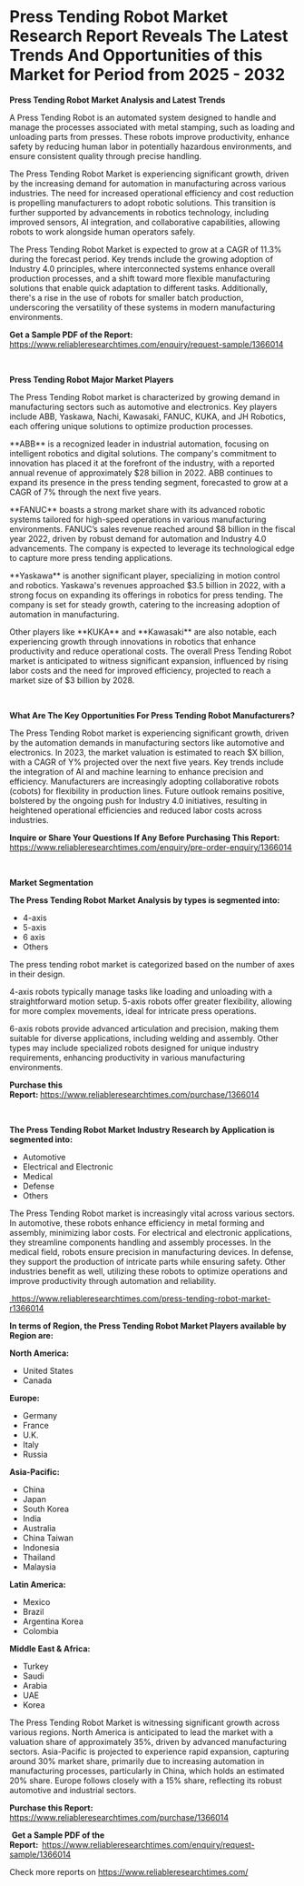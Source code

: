 <p><h1>Press Tending Robot Market Research Report Reveals The Latest Trends And Opportunities of this Market for Period from 2025 - 2032</h1></p><p><strong>Press Tending Robot Market Analysis and Latest Trends</strong></p>
<p><p>A Press Tending Robot is an automated system designed to handle and manage the processes associated with metal stamping, such as loading and unloading parts from presses. These robots improve productivity, enhance safety by reducing human labor in potentially hazardous environments, and ensure consistent quality through precise handling.</p><p>The Press Tending Robot Market is experiencing significant growth, driven by the increasing demand for automation in manufacturing across various industries. The need for increased operational efficiency and cost reduction is propelling manufacturers to adopt robotic solutions. This transition is further supported by advancements in robotics technology, including improved sensors, AI integration, and collaborative capabilities, allowing robots to work alongside human operators safely.</p><p>The Press Tending Robot Market is expected to grow at a CAGR of 11.3% during the forecast period. Key trends include the growing adoption of Industry 4.0 principles, where interconnected systems enhance overall production processes, and a shift toward more flexible manufacturing solutions that enable quick adaptation to different tasks. Additionally, there's a rise in the use of robots for smaller batch production, underscoring the versatility of these systems in modern manufacturing environments.</p></p>
<p><strong>Get a Sample PDF of the Report:&nbsp;</strong> <a href="https://www.reliableresearchtimes.com/enquiry/request-sample/1366014?utm_campaign=2981&utm_medium=2&utm_source=Github&utm_content=ia&utm_term=22032025&utm_id=press-tending-robot">https://www.reliableresearchtimes.com/enquiry/request-sample/1366014</a></p>
<p>&nbsp;</p>
<p><strong>Press Tending Robot Major Market Players</strong></p>
<p><p>The Press Tending Robot market is characterized by growing demand in manufacturing sectors such as automotive and electronics. Key players include ABB, Yaskawa, Nachi, Kawasaki, FANUC, KUKA, and JH Robotics, each offering unique solutions to optimize production processes.</p><p>**ABB** is a recognized leader in industrial automation, focusing on intelligent robotics and digital solutions. The company's commitment to innovation has placed it at the forefront of the industry, with a reported annual revenue of approximately $28 billion in 2022. ABB continues to expand its presence in the press tending segment, forecasted to grow at a CAGR of 7% through the next five years.</p><p>**FANUC** boasts a strong market share with its advanced robotic systems tailored for high-speed operations in various manufacturing environments. FANUC’s sales revenue reached around $8 billion in the fiscal year 2022, driven by robust demand for automation and Industry 4.0 advancements. The company is expected to leverage its technological edge to capture more press tending applications.</p><p>**Yaskawa** is another significant player, specializing in motion control and robotics. Yaskawa's revenues approached $3.5 billion in 2022, with a strong focus on expanding its offerings in robotics for press tending. The company is set for steady growth, catering to the increasing adoption of automation in manufacturing.</p><p>Other players like **KUKA** and **Kawasaki** are also notable, each experiencing growth through innovations in robotics that enhance productivity and reduce operational costs. The overall Press Tending Robot market is anticipated to witness significant expansion, influenced by rising labor costs and the need for improved efficiency, projected to reach a market size of $3 billion by 2028.</p></p>
<p>&nbsp;</p>
<p><strong>What Are The Key Opportunities For Press Tending Robot Manufacturers?</strong></p>
<p><p>The Press Tending Robot market is experiencing significant growth, driven by the automation demands in manufacturing sectors like automotive and electronics. In 2023, the market valuation is estimated to reach $X billion, with a CAGR of Y% projected over the next five years. Key trends include the integration of AI and machine learning to enhance precision and efficiency. Manufacturers are increasingly adopting collaborative robots (cobots) for flexibility in production lines. Future outlook remains positive, bolstered by the ongoing push for Industry 4.0 initiatives, resulting in heightened operational efficiencies and reduced labor costs across industries.</p></p>
<p><strong>Inquire or Share Your Questions If Any Before Purchasing This Report:</strong> <a href="https://www.reliableresearchtimes.com/enquiry/pre-order-enquiry/1366014?utm_campaign=2981&utm_medium=2&utm_source=Github&utm_content=ia&utm_term=22032025&utm_id=press-tending-robot">https://www.reliableresearchtimes.com/enquiry/pre-order-enquiry/1366014</a></p>
<p>&nbsp;</p>
<p><strong>Market Segmentation</strong></p>
<p><strong>The Press Tending Robot Market Analysis by types is segmented into:</strong></p>
<p><ul><li>4-axis</li><li>5-axis</li><li>6 axis</li><li>Others</li></ul></p>
<p><p>The press tending robot market is categorized based on the number of axes in their design. </p><p>4-axis robots typically manage tasks like loading and unloading with a straightforward motion setup. 5-axis robots offer greater flexibility, allowing for more complex movements, ideal for intricate press operations. </p><p>6-axis robots provide advanced articulation and precision, making them suitable for diverse applications, including welding and assembly. Other types may include specialized robots designed for unique industry requirements, enhancing productivity in various manufacturing environments.</p></p>
<p><strong>Purchase this Report:&nbsp;</strong><a href="https://www.reliableresearchtimes.com/purchase/1366014?utm_campaign=2981&utm_medium=2&utm_source=Github&utm_content=ia&utm_term=22032025&utm_id=press-tending-robot">https://www.reliableresearchtimes.com/purchase/1366014</a></p>
<p>&nbsp;</p>
<p><strong>The Press Tending Robot Market Industry Research by Application is segmented into:</strong></p>
<p><ul><li>Automotive</li><li>Electrical and Electronic</li><li>Medical</li><li>Defense</li><li>Others</li></ul></p>
<p><p>The Press Tending Robot market is increasingly vital across various sectors. In automotive, these robots enhance efficiency in metal forming and assembly, minimizing labor costs. For electrical and electronic applications, they streamline components handling and assembly processes. In the medical field, robots ensure precision in manufacturing devices. In defense, they support the production of intricate parts while ensuring safety. Other industries benefit as well, utilizing these robots to optimize operations and improve productivity through automation and reliability.</p></p>
<p><a href="https://www.reliableresearchtimes.com/press-tending-robot-market-r1366014?utm_campaign=2981&utm_medium=2&utm_source=Github&utm_content=ia&utm_term=22032025&utm_id=press-tending-robot">&nbsp;https://www.reliableresearchtimes.com/press-tending-robot-market-r1366014</a></p>
<p><strong>In terms of Region, the Press Tending Robot Market Players available by Region are:</strong></p>
<p>
    <p> <strong> North America: </strong>
        <ul>
            <li>United States</li>
            <li>Canada</li>
        </ul>
        </p> 
    <p> <strong> Europe: </strong>
        <ul>
            <li>Germany</li>
            <li>France</li>
            <li>U.K.</li>
            <li>Italy</li>
            <li>Russia</li>
        </ul>
        </p> 
    <p> <strong> Asia-Pacific: </strong>
        <ul>
            <li>China</li>
            <li>Japan</li>
            <li>South Korea</li>
            <li>India</li>
            <li>Australia</li>
            <li>China Taiwan</li>
            <li>Indonesia</li>
            <li>Thailand</li>
            <li>Malaysia</li>
        </ul>
        </p> 
    <p> <strong> Latin America: </strong>
        <ul>
            <li>Mexico</li>
            <li>Brazil</li>
            <li>Argentina Korea</li>
            <li>Colombia</li>
        </ul>
        </p> 
    <p> <strong> Middle East & Africa: </strong>
        <ul>
            <li>Turkey</li>
            <li>Saudi</li>
            <li>Arabia</li>
            <li>UAE</li>
            <li>Korea</li>
        </ul>
    </p>
    </p>
<p><p>The Press Tending Robot Market is witnessing significant growth across various regions. North America is anticipated to lead the market with a valuation share of approximately 35%, driven by advanced manufacturing sectors. Asia-Pacific is projected to experience rapid expansion, capturing around 30% market share, primarily due to increasing automation in manufacturing processes, particularly in China, which holds an estimated 20% share. Europe follows closely with a 15% share, reflecting its robust automotive and industrial sectors.</p></p>
<p><strong>Purchase this Report: </strong><a href="https://www.reliableresearchtimes.com/purchase/1366014?utm_campaign=2981&utm_medium=2&utm_source=Github&utm_content=ia&utm_term=22032025&utm_id=press-tending-robot">https://www.reliableresearchtimes.com/purchase/1366014</a></p>
<p>&nbsp;<strong>Get a Sample PDF of the Report:&nbsp;&nbsp;</strong><a href="https://www.reliableresearchtimes.com/enquiry/request-sample/1366014?utm_campaign=2981&utm_medium=2&utm_source=Github&utm_content=ia&utm_term=22032025&utm_id=press-tending-robot">https://www.reliableresearchtimes.com/enquiry/request-sample/1366014</a></p>
<p><strong></strong></p>
<p>Check more reports on <a href="https://www.reliableresearchtimes.com/?utm_campaign=2981&utm_medium=2&utm_source=Github&utm_content=ia&utm_term=22032025&utm_id=press-tending-robot">https://www.reliableresearchtimes.com/</a></p>